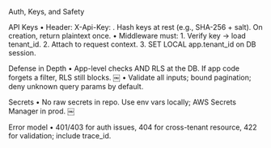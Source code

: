 Auth, Keys, and Safety

API Keys
	•	Header: X-Api-Key: <token>. Hash keys at rest (e.g., SHA-256 + salt). On creation, return plaintext once.
	•	Middleware must:
	1.	Verify key → load tenant_id.
	2.	Attach to request context.
	3.	SET LOCAL app.tenant_id on DB session.

Defense in Depth
	•	App-level checks AND RLS at the DB. If app code forgets a filter, RLS still blocks.  ￼
	•	Validate all inputs; bound pagination; deny unknown query params by default.

Secrets
	•	No raw secrets in repo. Use env vars locally; AWS Secrets Manager in prod.  ￼

Error model
	•	401/403 for auth issues, 404 for cross-tenant resource, 422 for validation; include trace_id.
